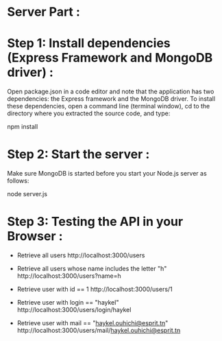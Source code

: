 
Server Part :
=============



Step 1: Install dependencies (Express Framework and MongoDB driver) :
=====================================================================

Open package.json in a code editor and note that the application has two dependencies: the Express framework and the MongoDB driver. To install these dependencies, open a command line (terminal window), cd to the directory where you extracted the source code, and type:

npm install


Step 2: Start the server :
==========================

Make sure MongoDB is started before you start your Node.js server as follows:

node server.js

Step 3: Testing the API in your Browser :
=========================================

* Retrieve all users
http://localhost:3000/users

* Retrieve all users whose name includes the letter "h"
http://localhost:3000/users?name=h

* Retrieve user with id == 1
http://localhost:3000/users/1

* Retrieve user with login == "haykel"
http://localhost:3000/users/login/haykel

* Retrieve user with mail == "haykel.ouhichi@esprit.tn"
http://localhost:3000/users/mail/haykel.ouhichi@esprit.tn





